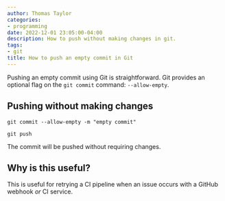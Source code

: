 ```yaml
---
author: Thomas Taylor
categories:
- programming
date: 2022-12-01 23:05:00-04:00
description: How to push without making changes in git.
tags:
- git
title: How to push an empty commit in Git
---
```


Pushing an empty commit using Git is straightforward. Git provides an optional flag on the `git commit` command: `--allow-empty`.

## Pushing without making changes

```text
git commit --allow-empty -m "empty commit"
```

```text
git push
```

The commit will be pushed without requiring changes.

## Why is this useful?

This is useful for retrying a CI pipeline when an issue occurs with a GitHub webhook _or_ CI service.